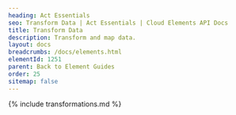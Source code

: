 ```yaml
---
heading: Act Essentials
seo: Transform Data | Act Essentials | Cloud Elements API Docs
title: Transform Data
description: Transform and map data.
layout: docs
breadcrumbs: /docs/elements.html
elementId: 1251
parent: Back to Element Guides
order: 25
sitemap: false
---
```


{% include transformations.md %}
